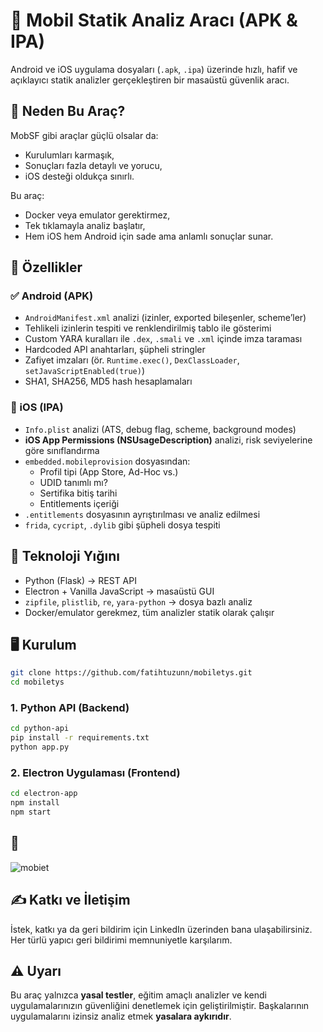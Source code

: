 # 📱 Mobil Statik Analiz Aracı (APK & IPA)

Android ve iOS uygulama dosyaları (`.apk`, `.ipa`) üzerinde hızlı, hafif ve açıklayıcı statik analizler gerçekleştiren bir masaüstü güvenlik aracı.

## 🎯 Neden Bu Araç?

MobSF gibi araçlar güçlü olsalar da:
- Kurulumları karmaşık,
- Sonuçları fazla detaylı ve yorucu,
- iOS desteği oldukça sınırlı.

Bu araç:
- Docker veya emulator gerektirmez,
- Tek tıklamayla analiz başlatır,
- Hem iOS hem Android için sade ama anlamlı sonuçlar sunar.

## 🚀 Özellikler

### ✅ Android (APK)

- `AndroidManifest.xml` analizi (izinler, exported bileşenler, scheme’ler)
- Tehlikeli izinlerin tespiti ve renklendirilmiş tablo ile gösterimi
- Custom YARA kuralları ile `.dex`, `.smali` ve `.xml` içinde imza taraması
- Hardcoded API anahtarları, şüpheli stringler
- Zafiyet imzaları (ör. `Runtime.exec()`, `DexClassLoader`, `setJavaScriptEnabled(true)`)
- SHA1, SHA256, MD5 hash hesaplamaları

### 🍏 iOS (IPA)

- `Info.plist` analizi (ATS, debug flag, scheme, background modes)
- **iOS App Permissions (NSUsageDescription)** analizi, risk seviyelerine göre sınıflandırma
- `embedded.mobileprovision` dosyasından:
  - Profil tipi (App Store, Ad-Hoc vs.)
  - UDID tanımlı mı?
  - Sertifika bitiş tarihi
  - Entitlements içeriği
- `.entitlements` dosyasının ayrıştırılması ve analiz edilmesi
- `frida`, `cycript`, `.dylib` gibi şüpheli dosya tespiti

## 🧰 Teknoloji Yığını

- Python (Flask) → REST API
- Electron + Vanilla JavaScript → masaüstü GUI
- `zipfile`, `plistlib`, `re`, `yara-python` → dosya bazlı analiz
- Docker/emulator gerekmez, tüm analizler statik olarak çalışır

## 🖥️ Kurulum

```bash
git clone https://github.com/fatihtuzunn/mobiletys.git
cd mobiletys
```

### 1. Python API (Backend)

```bash
cd python-api
pip install -r requirements.txt
python app.py
```

### 2. Electron Uygulaması (Frontend)

```bash
cd electron-app
npm install
npm start
```

## 📸 

![mobiet](https://github.com/user-attachments/assets/dc040bf7-9bcd-4d2a-a985-bedbf1b5e1bd)


## ✍️ Katkı ve İletişim

İstek, katkı ya da geri bildirim için LinkedIn üzerinden bana ulaşabilirsiniz.  
Her türlü yapıcı geri bildirimi memnuniyetle karşılarım.

## ⚠️ Uyarı

Bu araç yalnızca **yasal testler**, eğitim amaçlı analizler ve kendi uygulamalarınızın güvenliğini denetlemek için geliştirilmiştir. Başkalarının uygulamalarını izinsiz analiz etmek **yasalara aykırıdır**.
